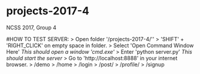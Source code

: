 # projects-2017-4
NCSS 2017, Group 4

#HOW TO TEST SERVER:
	> Open folder  '/projects-2017-4/''
	> 'SHIFT' + 'RIGHT_CLICK' on empty space in folder.
	> Select 'Open Command Window Here'
	*This should open a window 'cmd.exe'*
	> Enter 'python server.py'
	*This should start the server*
	> Go to 'http://localhost:8888' in your internet browser.
			> /demo
			> /home
			> /login
			> /post/<id>
			> /profile/<id>
			> /signup
